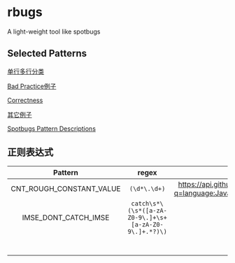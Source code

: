 # rbugs
A light-weight tool like spotbugs

## Selected Patterns

[单行多行分类](https://docs.google.com/spreadsheets/d/1aiYDHrQTci_ih8k-YIuSYZqYCnjTwvZHN3zOKpXv5zQ/edit?usp=sharing)

[Bad Practice例子](https://docs.google.com/presentation/d/1LT1VbDGkFMNARI54cV1zKUBHeN0wc-OSX4BLhUc3ieg/edit?usp=sharing)

[Correctness](https://docs.google.com/presentation/d/1mAIUuQgVncQWGuD7QwHzvduCaMhBQygl4KkkZVBOiBs/edit?usp=sharing)

[其它例子](https://docs.google.com/presentation/d/1cC30HDjKWqpbYAxNSyR_pTEAzpOLncFgn7WD0XfQSj4/edit?usp=sharing)

[Spotbugs Pattern Descriptions](https://spotbugs.readthedocs.io/en/stable/bugDescriptions.html)

## 正则表达式

|         Pattern          |                         regex                         |                            query                             |
| :----------------------: | :---------------------------------------------------: | :----------------------------------------------------------: |
| CNT_ROUGH_CONSTANT_VALUE |                     `(\d*\.\d+)`                      | https://api.github.com/search/issues?q=language:Java+is%3Apr+is%3Aopen |
|   IMSE_DONT_CATCH_IMSE   | `catch\s*\(\s*([a-zA-Z0-9\.]+\s+[a-zA-Z0-9\.]+.*?)\)` |                                                              |
|                          |                                                       |                                                              |
|                          |                                                       |                                                              |
|                          |                                                       |                                                              |
|                          |                                                       |                                                              |
|                          |                                                       |                                                              |
|                          |                                                       |                                                              |
|                          |                                                       |                                                              |
